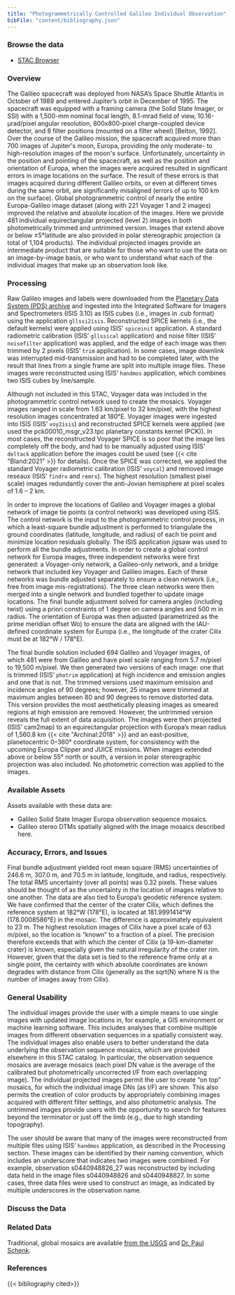 ```yaml
---
title: "Photogrammetrically Controlled Galileo Individual Observation"
bibFile: "content/bibliography.json"
---
```


### Browse the data
- [STAC Browser](https://stac.astrogeology.usgs.gov/browser-dev/#/collections/galileo_usgs_photogrammetrically_controlled_observations)

### Overview
The Galileo spacecraft was deployed from NASA’s Space Shuttle Atlantis in October of 1989 and entered Jupiter’s orbit in December of 1995. The spacecraft was equipped with a framing camera (the Solid State Imager, or SSI) with a 1,500-mm nominal focal length, 8.1-mrad field of view, 10.16-µrad/pixel angular resolution, 800x800-pixel charge-coupled device detector, and 8 filter positions (mounted on a filter wheel) [Belton, 1992]. Over the course of the Galileo mission, the spacecraft acquired more than 700 images of Jupiter's moon, Europa, providing the only moderate- to high-resolution images of the moon's surface. Unfortunately, uncertainty in the position and pointing of the spacecraft, as well as the position and orientation of Europa, when the images were acquired resulted in significant errors in image locations on the surface. The result of these errors is that images acquired during different Galileo orbits, or even at different times during the same orbit, are significantly misaligned (errors of up to 100 km on the surface). Global photogrammetric control of nearly the entire Europa-Galileo image dataset (along with 221 Voyager 1 and 2 images) improved the relative and absolute location of the images. Here we provide 481 individual equirectangular projected (level 2) images in both photometrically trimmed and untrimmed version. Images that extend above or below ±5&deg;latitude are also provided in polar stereographic projection (a total of 1,104 products). The individual projected images provide an intermediate product that are suitable for those who want to use the data on an image-by-image basis, or who want to understand what each of the individual images that make up an observation look like.

### Processing
Raw Galileo images and labels were downloaded from the [Planetary Data System (PDS) archive](https://pds-imaging.jpl.nasa.gov/volumes/galileo.html) and ingested into the  Integrated Software for Imagers and Spectrometers (ISIS 3.10) as ISIS cubes (i.e., images in .cub format) using the application `gllssi2isis`. Reconstructed SPICE kernels (i.e., the default kernels) were applied using ISIS’ `spiceinit` application. A standard radiometric calibration (ISIS’ `gllssical` application) and noise filter (ISIS’ `noisefilter` application) was applied, and the edge of each image was then trimmed by 2 pixels (ISIS’ `trim` application). In some cases, image downlink was interrupted mid-transmission and had to be completed later, with the result that lines from a single frame are split into multiple image files. These images were reconstructed using ISIS’ `handmos` application, which combines two ISIS cubes by line/sample.

Although not included in this STAC, Voyager data was included in the photogrammetric control network used to create the mosaics. Voyager images ranged in scale from 1.63 km/pixel to 32 km/pixel, with the highest resolution images concentrated at 180&deg;E. Voyager images were ingested into ISIS (ISIS’ `voy2isis`) and reconstructed SPICE kernels were applied (we used the pck00010_msgr_v23.tpc planetary constants kernel (PCK)). In most cases, the reconstructed Voyager SPICE is so poor that the image lies completely off the body, and had to be manually adjusted using ISIS’ `deltack` application before the images could be used (see {{< cite "Bland:2021" >}} for details). Once the SPICE was corrected, we applied the standard Voyager radiometric calibration (ISIS’ `voycal`) and removed image reseaux (ISIS’ `findrx` and `remrx`). The highest resolution (smallest pixel scale) images redundantly cover the anti-Jovian hemisphere at pixel scales of 1.6 – 2 km.

In order to improve the locations of Galileo and Voyager images a global network of image tie points (a control network) was developed using ISIS. The control network is the input to the photogrammetric control process, in which a least-square bundle adjustment is performed to triangulate the ground coordinates (latitude, longitude, and radius) of each tie point and minimize location residuals globally. The ISIS application jigsaw was used to perform all the bundle adjustments. In order to create a global control network for Europa images, three independent networks were first generated: a Voyager-only network, a Galileo-only network, and a bridge network that included key Voyager and Galileo images. Each of these networks was bundle adjusted separately to ensure a clean network (i.e., free from image mis-registrations). The three clean networks were then merged into a single network and bundled together to update image locations. The final bundle adjustment solved for camera angles (including twist) using a priori constraints of 1 degree on camera angles and 500 m in radius. The orientation of Europa was then adjusted (parametrized as the prime meridian offset Wo) to ensure the data are aligned with the IAU-defined coordinate system for Europa (i.e., the longitude of the crater Cilix must be at 182&deg;W / 178&deg;E).
 
The final bundle solution included 694 Galileo and Voyager images, of which 481 were from Galileo and have pixel scale ranging from 5.7 m/pixel to 19,500 m/pixel. We then generated two versions of each image: one that is trimmed (ISIS’ `photrim` application) at high incidence and emission angles and one that is not. The trimmed versions used maximum emission and incidence angles of 90 degrees; however, 25 images were trimmed at maximum angles between 80 and 90 degrees to remove distorted data. This version provides the most aesthetically pleasing images as smeared regions at high emission are removed. However, the untrimmed version reveals the full extent of data acquisition. The images were then projected (ISIS’ cam2map) to an equirectangular projection with Europa’s mean radius of 1,560.8 km {{< cite "Archinal:2018" >}} and an east-positive, planetocentric 0–360&deg; coordinate system, for consistency with the upcoming Europa Clipper and JUICE missions. When images extended above or below 55&deg; north or south, a version in polar stereographic projection was also included. No photometric correction was applied to the images.


### Available Assets
Assets available with these data are:
- Galileo Solid State Imager Europa observation sequence mosaics.
- Galileo stereo DTMs spatially aligned with the image mosaics described here.
  
### Accuracy, Errors, and Issues
Final bundle adjustment yielded root mean square (RMS) uncertainties of 246.6 m, 307.0 m, and 70.5 m in latitude, longitude, and radius, respectively. The total RMS uncertainty (over all points) was 0.32 pixels. These values should be thought of as the uncertainty in the location of images relative to one another. The data are also tied to Europa’s geodetic reference system. We have confirmed that the center of the crater Cilix, which defines the reference system at 182&deg;W (178&deg;E), is located at 181.9991414&deg;W (178.0008586&deg;E) in the mosaic. The difference is approximately equivalent to 23 m. The highest resolution images of Cilix have a pixel scale of 63 m/pixel, so the location is “known” to a fraction of a pixel. The precision therefore exceeds that with which the center of Cilix (a 19-km-diameter crater) is known, especially given the natural irregularity of the crater rim. However, given that the data set is tied to the reference frame only at a single point, the certainty with which absolute coordinates are known degrades with distance from Cilix (generally as the sqrt(N) where N is the number of images away from Cilix).

### General Usability
The individual images provide the user with a simple means to use single images with updated image locations in, for example, a GIS environment or machine learning software. This includes analyses that combine multiple images from different observation sequences in a spatially consistent way. The individual images also enable users to better understand the data underlying the observation sequence mosaics, which are provided elsewhere in this STAC catalog. In particular, the observation sequence mosaics are average mosaics (each pixel DN value is the average of the calibrated but photometrically uncorrected I/F from each overlapping image). The individual projected images permit the user to create “on top” mosaics, for which the individual image DNs (as I/F) are shown. This also permits the creation of color products by appropriately combining images acquired with different filter settings, and also photometric analysis. The untrimmed images provide users with the opportunity to search for features beyond the terminator or just off the limb (e.g., due to high standing topography).

The user should be aware that many of the images were reconstructed from multiple files using ISIS’ `handmos` application, as described in the Processing section. These images can be identified by their naming convention, which includes an underscore that indicates two images were combined. For example, observation s0440948826_27 was reconstructed by including data held in the image files s0440948826 and s0440948827. In some cases, three data files were used to construct an image, as indicated by multiple underscores in the observation name.

### Discuss the Data
<meta property="og:title">
<script src="https://giscus.app/client.js"
        data-repo="DOI-USGS/planetary-ard"
        data-repo-id="R_kgDOJXSw8g"
        data-category="General"
        data-category-id="DIC_kwDOJXSw8s4CVzn1"
        data-mapping="og:title"
        data-strict="0"
        data-reactions-enabled="1"
        data-emit-metadata="0"
        data-input-position="bottom"
        data-theme="light"
        data-lang="en"
        data-loading="lazy"
        crossorigin="anonymous"
        async>
</script>

### Related Data
Traditional, global mosaics are available [from the USGS](https://astrogeology.usgs.gov/search/map/Europa/Voyager-Galileo/Europa_Voyager_GalileoSSI_global_mosaic_500m) and [Dr. Paul Schenk](https://repository.hou.usra.edu/handle/20.500.11753/1412). 

### References
{{< bibliography cited>}}